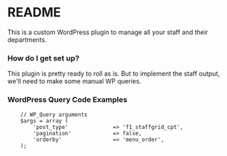 # README #

This is a custom WordPress plugin to manage all your staff and their departments. 

### How do I get set up? ###

This plugin is pretty ready to roll as is. But to implement the staff output, we'll need to make some manual WP queries. 


### WordPress Query Code Examples ###


		// WP_Query arguments
		$args = array (
			'post_type'              => 'f1_staffgrid_cpt',
			'pagination'             => false,
			'orderby'                => 'menu_order',
		);
